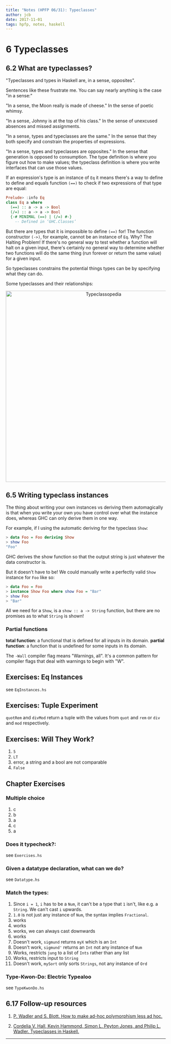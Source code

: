 ```yaml
---
title: "Notes (HPFP 06/31): Typeclasses"
author: jcb
date: 2017-11-01
tags: hpfp, notes, haskell
---
```


# 6 Typeclasses

## 6.2 What are typeclasses?

"Typeclasses and types in Haskell are, in a sense, opposites".

Sentences like these frustrate me. You can say nearly anything is the case "in a
sense:"

"In a sense, the Moon really is made of cheese." In the sense of poetic whimsy.

"In a sense, Johnny is at the top of his class." In the sense of unexcused
absences and missed assignments.

"In a sense, types and typeclasses are the same." In the sense that they both
specify and constrain the properties of expressions.

"In a sense, types and typeclasses are opposites." In the sense that generation
is opposed to consumption. The type definition is where you figure out how to
make values; the typeclass definition is where you write interfaces that can use
those values.

If an expression's type is an instance of `Eq` it means there's a way to define
to define and equals function `(==)` to check if two expressions of that type
are equal:

```haskell
Prelude> :info Eq
class Eq a where
  (==) :: a -> a -> Bool
  (/=) :: a -> a -> Bool
  {-# MINIMAL (==) | (/=) #-}
    -- Defined in ‘GHC.Classes’
```

But there are types that it is impossible to define `(==)` for! The
function constructor `(->)`, for example, cannot be an instance of `Eq`. Why?
The Halting Problem! If there's no general way to test whether a function
will halt on a given input, there's certainly no general way to determine
whether two functions will do the same thing (run forever or return the
same value) for a given input.

So typeclasses constrains the potential things types can be by specifying
what they can do.

Some typeclasses and their relationships:

<p align="center">
<img
src="https://wiki.haskell.org/wikiupload/d/df/Typeclassopedia-diagram.png"
width = 600px
alt="Typeclassopedia">
</p>

## 6.5 Writing typeclass instances

The thing about writing your own instances vs deriving them automagically is
that when you write your own you have control over what the instance does,
whereas GHC can only derive them in one way.

For example, if I using the automatic deriving for the typeclass `Show`:

```haskell
> data Foo = Foo deriving Show
> show Foo
"Foo"
```

GHC derives the show function so that the output string is just whatever the
data constructor is.

But it doesn't have to be! We could manually write a perfectly valid `Show`
instance for `Foo` like so:

```haskell
> data Foo = Foo
> instance Show Foo where show Foo = "Bar"
> show Foo
> "Bar"
```

All we need for a `Show`, is a `show :: a -> String` function, but there are no
promises as to what `String` is shown!

### Partial functions

**total function**: a functional that is defined for all inputs in its domain.
**partial function**: a function that is undefined for some inputs in its
domain.

The `-Wall` compiler flag means "Warnings, all". It's a common pattern for
compiler flags that deal with warnings to begin with "W".


## Exercises: Eq Instances

see `EqInstances.hs`

## Exercises: Tuple Experiment

`quotRem` and `divMod` return a tuple with the values from `quot` and `rem` or
`div` and `mod` respectively.

## Exercises: Will They Work?

1. `5`
2. `LT`
3. error, a string and a bool are not comparable
4. `False`

## Chapter Exercises

### Multiple choice

1. c
2. b
3. a
4. c
5. a

### Does it typecheck?:

see `Exercises.hs`

### Given a datatype declaration, what can we do?

see `Datatype.hs`

### Match the types:

1. Since `i = 1`, `i` has to be a `Num`, it can't be a type that `1` isn't,
like e.g.  a `String`. We can't cast `i` upwards.
2. `1.0` is not just any instance of `Num`, the syntax implies `Fractional`.
3. works
4. works
5. works, we can always cast downwards
6. works
7. Doesn't work, `sigmund` returns `myX` which is an `Int`
8. Doesn't work, `sigmund'` returns an `Int` not any instance of `Num`
9. Works, restricts `jung` to a list of `Ints` rather than any list
10. Works, restricts input to `String`
11. Doesn't work, `mySort` only sorts `Strings`, not any instance of `Ord`

### Type-Kwon-Do: Electric Typealoo

see `TypeKwonDo.hs`

## 6.17 Follow-up resources

1. [P. Wadler and S. Blott. How to make ad-hoc polymorphism less
ad hoc.](https://github.com/johnchandlerburnham/hpffp-resources/blob/master/Chapter-06/How%20to%20make%20ad-hoc%20polymorphism%20less%20ad%20hoc.pdfk)

2. [Cordelia V. Hall, Kevin Hammond, Simon L. Peyton Jones, and Philip L.
Wadler. Typeclasses in Haskell.](https://github.com/johnchandlerburnham/hpffp-resources/blob/master/Chapter-06/Type%20Classes%20in%20Haskell.pdf)

---
